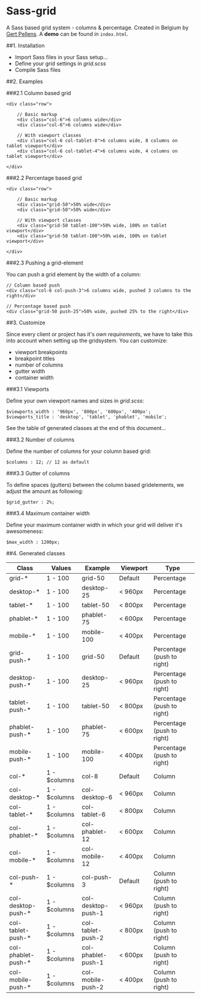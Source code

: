 # Sass-grid
A Sass based grid system - columns &amp; percentage. Created in Belgium by [Gert Pellens](http://twitter.com/gpellens). A **demo** can be found in `index.html`.

##1. Installation

* Import Sass files in your Sass setup...
* Define your grid settings in *grid.scss*
* Compile Sass files

##2. Examples

###2.1 Column based grid

    <div class="row">

        // Basic markup
        <div class="col-6">6 columns wide</div>
        <div class="col-6">6 columns wide</div>

        // With viewport classes
        <div class="col-6 col-tablet-8">6 columns wide, 8 columns on tablet viewport</div>
        <div class="col-6 col-tablet-4">6 columns wide, 4 columns on tablet viewport</div>

    </div>

###2.2 Percentage based grid

    <div class="row">

        // Basic markup
        <div class="grid-50">50% wide</div>
        <div class="grid-50">50% wide</div>

        // With viewport classes
        <div class="grid-50 tablet-100">50% wide, 100% on tablet viewport</div>
        <div class="grid-50 tablet-100">50% wide, 100% on tablet viewport</div>

    </div>

###2.3 Pushing a grid-element

You can push a grid element by the width of a column:

	// Column based push
	<div class="col-6 col-push-3">6 columns wide, pushed 3 columns to the right</div>

	// Percentage based push
	<div class="grid-50 push-25">50% wide, pushed 25% to the right</div>

##3. Customize

Since every client or project has it's *own requirements*, we have to take this into account when setting up the gridsystem. You can customize:
* viewport breakpoints
* breakpoint titles
* number of columns
* gutter width
* container width

###3.1 Viewports

Define your own viewport names and sizes in *grid.scss*:

    $viewports_width : '960px', '800px', '600px', '400px';
    $viewports_title : 'desktop', 'tablet', 'phablet', 'mobile';

See the table of generated classes at the end of this document...


###3.2 Number of columns

Define the number of columns for your column based grid:

	$columns : 12; // 12 as default

###3.3 Gutter of columns

To define spaces (gutters) between the column based gridelements, we adjust the amount as following:

	$grid_gutter : 2%;

###3.4 Maximum container width

Define your maximum container width in which your grid will deliver it's awesomeness:

	$max_width : 1200px;

##4. Generated classes

| Class  | Values | Example | Viewport | Type |
|--------|--------|---------|-------------|-|
| grid-* | 1 - 100 | grid-50 | Default | Percentage |
| desktop-* | 1 - 100 | desktop-25 | < 960px | Percentage |
| tablet-* | 1 - 100 | tablet-50 | < 800px | Percentage |
| phablet-* | 1 - 100 | phablet-75 | < 600px | Percentage |
| mobile-* | 1 - 100 | mobile-100 | < 400px | Percentage |
| grid-push-* | 1 - 100 | grid-50 | Default | Percentage (push to right) |
| desktop-push-* | 1 - 100 | desktop-25 | < 960px | Percentage (push to right) |
| tablet-push-* | 1 - 100 | tablet-50 | < 800px | Percentage (push to right) |
| phablet-push-* | 1 - 100 | phablet-75 | < 600px | Percentage (push to right) |
| mobile-push-* | 1 - 100 | mobile-100 | < 400px | Percentage (push to right) |
| col-* | 1 - $columns | col-8 | Default | Column |
| col-desktop-* | 1 - $columns | col-desktop-6 | < 960px | Column |
| col-tablet-* | 1 - $columns | col-tablet-6 | < 800px | Column |
| col-phablet-* | 1 - $columns | col-phablet-12 | < 600px | Column |
| col-mobile-* | 1 - $columns | col-mobile- 12 | < 400px | Column |
| col-push-* | 1 - $columns | col-push-3 | Default | Column  (push to right)|
| col-desktop-push-* | 1 - $columns | col-desktop-push-1 | < 960px | Column  (push to right)|
| col-tablet-push-* | 1 - $columns | col-tablet-push-2 | < 800px | Column  (push to right)|
| col-phablet-push-* | 1 - $columns | col-phablet-push-1 | < 600px | Column  (push to right)|
| col-mobile-push-* | 1 - $columns | col-mobile- push-2 | < 400px | Column  (push to right)|
